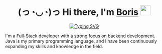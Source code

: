 <h1 align="center">(っ◔◡◔)っ Hi there, I'm <a href="https://daniilshat.ru/" target="_blank">Boris</a> 
<img src="https://github.com/blackcater/blackcater/raw/main/images/Hi.gif" height="32"/></h1>
<div align="center"><a href="https://git.io/typing-svg"><img src="https://readme-typing-svg.herokuapp.com?font=Fira+Code&weight=800&size=35&pause=1000&color=F7B924&center=true&vCenter=true&repeat=false&width=435&lines=Backend+/+Full-Stack+Developer+✨" alt="Typing SVG" /></a></div>

 I'm a Full-Stack developer with a strong focus on backend development. Java is my primary programming language, and I have been continuously expanding my skills and knowledge in the field.

<!---
borumv/borumv is a ✨ special ✨ repository because its `README.md` (this file) appears on your GitHub profile.
You can click the Preview link to take a look at your changes.
--->
